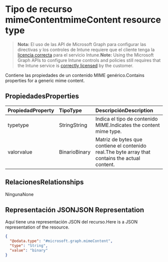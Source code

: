 # <a name="mimecontent-resource-type"></a><span data-ttu-id="e31bb-101">Tipo de recurso mimeContent</span><span class="sxs-lookup"><span data-stu-id="e31bb-101">mimeContent resource type</span></span>

> <span data-ttu-id="e31bb-102">**Nota:** El uso de las API de Microsoft Graph para configurar las directivas y los controles de Intune requiere que el cliente tenga la [licencia correcta](https://go.microsoft.com/fwlink/?linkid=839381) para el servicio Intune.</span><span class="sxs-lookup"><span data-stu-id="e31bb-102">**Note:** Using the Microsoft Graph APIs to configure Intune controls and policies still requires that the Intune service is [correctly licensed](https://go.microsoft.com/fwlink/?linkid=839381) by the customer.</span></span>

<span data-ttu-id="e31bb-103">Contiene las propiedades de un contenido MIME genérico.</span><span class="sxs-lookup"><span data-stu-id="e31bb-103">Contains properties for a generic mime content.</span></span>
## <a name="properties"></a><span data-ttu-id="e31bb-104">Propiedades</span><span class="sxs-lookup"><span data-stu-id="e31bb-104">Properties</span></span>
|<span data-ttu-id="e31bb-105">Propiedad</span><span class="sxs-lookup"><span data-stu-id="e31bb-105">Property</span></span>|<span data-ttu-id="e31bb-106">Tipo</span><span class="sxs-lookup"><span data-stu-id="e31bb-106">Type</span></span>|<span data-ttu-id="e31bb-107">Descripción</span><span class="sxs-lookup"><span data-stu-id="e31bb-107">Description</span></span>|
|:---|:---|:---|
|<span data-ttu-id="e31bb-108">type</span><span class="sxs-lookup"><span data-stu-id="e31bb-108">type</span></span>|<span data-ttu-id="e31bb-109">String</span><span class="sxs-lookup"><span data-stu-id="e31bb-109">String</span></span>|<span data-ttu-id="e31bb-110">Indica el tipo de contenido MIME.</span><span class="sxs-lookup"><span data-stu-id="e31bb-110">Indicates the content mime type.</span></span>|
|<span data-ttu-id="e31bb-111">valor</span><span class="sxs-lookup"><span data-stu-id="e31bb-111">value</span></span>|<span data-ttu-id="e31bb-112">Binario</span><span class="sxs-lookup"><span data-stu-id="e31bb-112">Binary</span></span>|<span data-ttu-id="e31bb-113">Matriz de bytes que contiene el contenido real.</span><span class="sxs-lookup"><span data-stu-id="e31bb-113">The byte array that contains the actual content.</span></span>|

## <a name="relationships"></a><span data-ttu-id="e31bb-114">Relaciones</span><span class="sxs-lookup"><span data-stu-id="e31bb-114">Relationships</span></span>
<span data-ttu-id="e31bb-115">Ninguna</span><span class="sxs-lookup"><span data-stu-id="e31bb-115">None</span></span>
## <a name="json-representation"></a><span data-ttu-id="e31bb-116">Representación JSON</span><span class="sxs-lookup"><span data-stu-id="e31bb-116">JSON Representation</span></span>
<span data-ttu-id="e31bb-117">Aquí tiene una representación JSON del recurso.</span><span class="sxs-lookup"><span data-stu-id="e31bb-117">Here is a JSON representation of the resource.</span></span>
<!-- {
  "blockType": "resource",
  "keyProperty": "id",
  "@odata.type": "microsoft.graph.mimeContent"
}
-->
``` json
{
  "@odata.type": "#microsoft.graph.mimeContent",
  "type": "String",
  "value": "binary"
}
```



